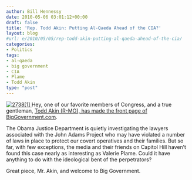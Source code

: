 ```yaml
---
author: Bill Hennessy
date: 2010-05-06 03:01:12+00:00
draft: false
title: 'Rep. Todd Akin: Putting Al-Qaeda Ahead of the CIA?'
layout: blog
#url: e/2010/05/05/rep-todd-akin-putting-al-qaeda-ahead-of-the-cia/
categories:
- Politics
tags:
- al-qaeda
- big government
- CIA
- Plame
- Todd Akin
type: "post"
---
```


[![2738[1]](https://hennessysview.com/wp-content/uploads/2010/05/27381_thumb.jpg)
](https://hennessysview.com/wp-content/uploads/2010/05/27381.jpg) Hey, one of our favorite members of Congress, and a true gentleman, [Todd Akin (R-MO), has made the front page of BigGovernment.com](https://biggovernment.com/takin/2010/05/05/putting-al-qaeda-ahead-of-the-cia/).

 

The Obama Justice Department is quietly investigating the lawyers associated with the John Adams Project who may have violated a number of laws in place to protect our covert operatives and their families. But so far, with few exceptions, the media and their friends on Capitol Hill haven’t found this case nearly as interesting as Valerie Plame. Could it have anything to do with the ideological bent of the perpetrators?

 

Great piece, Mr. Akin, and welcome to Big Government.
